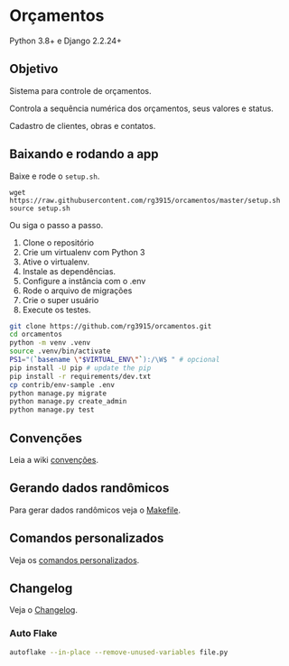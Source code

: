 # Orçamentos

Python 3.8+ e Django 2.2.24+

## Objetivo

Sistema para controle de orçamentos.

Controla a sequência numérica dos orçamentos, seus valores e status.

Cadastro de clientes, obras e contatos.

## Baixando e rodando a app

Baixe e rode o `setup.sh`.

```
wget https://raw.githubusercontent.com/rg3915/orcamentos/master/setup.sh
source setup.sh
```

Ou siga o passo a passo.

1. Clone o repositório
2. Crie um virtualenv com Python 3
3. Ative o virtualenv.
4. Instale as dependências.
5. Configure a instância com o .env
6. Rode o arquivo de migrações
7. Crie o super usuário
8. Execute os testes.

```bash
git clone https://github.com/rg3915/orcamentos.git
cd orcamentos
python -m venv .venv
source .venv/bin/activate
PS1="(`basename \"$VIRTUAL_ENV\"`):/\W$ " # opcional
pip install -U pip # update the pip
pip install -r requirements/dev.txt
cp contrib/env-sample .env
python manage.py migrate
python manage.py create_admin
python manage.py test
```

## Convenções

Leia a wiki [convenções][13].

## Gerando dados randômicos

Para gerar dados randômicos veja o [Makefile](Makefile).

## Comandos personalizados

Veja os [comandos personalizados](dev/management.md).

## Changelog

Veja o [Changelog](CHANGELOG.md).

### Auto Flake

```bash
autoflake --in-place --remove-unused-variables file.py
```

[1]: http://django-extensions.readthedocs.org/en/latest/
[4]: http://www.python.org.br/wiki/GuiaDeEstilo
[8]: http://django-notes.blogspot.com.br/2012/07/vizualization.html
[9]: http://latexbr.blogspot.com.br/
[10]: https://bitbucket.org/pavel_calado/tikz-er2/wiki/Home
[11]: http://grandeportal.blogspot.com.br/2012/06/editando-imagens-no-imagemagick.html
[12]: http://perso.ensta-paristech.fr/~kielbasi/tikzuml/index.php?lang=en
[13]: https://github.com/rg3915/orcamentos/wiki/Conven%C3%A7%C3%B5es
